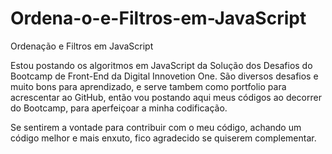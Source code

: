 # Ordena-o-e-Filtros-em-JavaScript
Ordenação e Filtros em JavaScript

Estou postando os algoritmos em JavaScript da Solução dos Desafios do Bootcamp de Front-End da Digital Innovetion One.
São diversos desafios e muito bons para aprendizado, e serve tambem como portfolio para acrescentar ao GitHub, então vou postando aqui meus códigos ao decorrer do Bootcamp, para aperfeiçoar a minha codificação.

Se sentirem a vontade para contribuir com o meu código, achando um código melhor e mais enxuto, fico agradecido se quiserem complementar.

